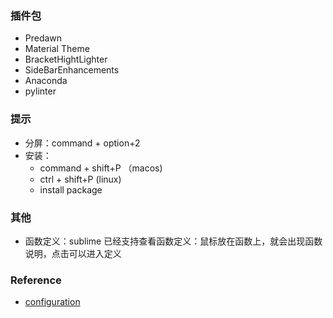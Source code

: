 ### 插件包
* Predawn
* Material Theme
* BracketHightLighter
* SideBarEnhancements
* Anaconda
* pylinter

### 提示
* 分屏：command + option+2
* 安装：
    * command + shift+P （macos)
    * ctrl + shift+P (linux)
    * install package

### 其他
* 函数定义：sublime 已经支持查看函数定义：鼠标放在函数上，就会出现函数说明，点击可以进入定义


### Reference
- [configuration](https://github.com/CoreyMSchafer/dotfiles/tree/master/settings)
